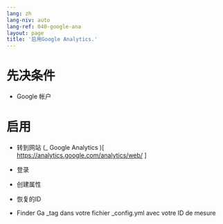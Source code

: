 ```yaml
---
lang: zh
lang-niv: auto
lang-ref: 040-google-ana
layout: page
title: '启用Google Analytics.'
---
```


# 先决条件
* Google 帐户 




# 启用
* 转到网站  (_  Google Analytics  )[  https://analytics.google.com/analytics/web/  ]  


* 登录 


* 创建属性 


* 恢复的ID 


* Finder Ga  _tag dans votre fichier \_config.yml avec votre ID de mesure
  

  


